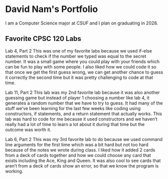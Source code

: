 
# David Nam's Portfolio

I am a Computer Science major at CSUF and I plan on graduating in 2028.

## Favorite CPSC 120 Labs

Lab 4, Part 2
This was one of my favorite labs because we used if-else statements to check if the number we typed was equal to the secret number. It was a small game where you could play with your friends which can be fun to play with some people. I also liked how we could code it so that once we get the first guess wrong, we can get another chance to guess it correctly the second time but it was pretty challenging to code at that time.

Lab 11, Part 2
This lab was my 2nd favorite lab because it was also another guessing game but instead of player 1 choosing a number like lab 4, it generates a random number that we have to try to guess. It had many of the stuff we’ve been learning for the last few weeks like coding using constructors, if statements, and a return statement that actually works. This lab was hard to code for me because it used constructors and we haven’t really had a lot of time to learn a lot about it during that time but the outcome was worth it.


Lab 6, Part 2
This was my 3rd favorite lab to do because we used command line arguments for the first time which was a bit hard but not too hard because of the notes we wrote during class. I liked how it added 2 cards from a deck of cards together and how we could choose any card that exists including the Ace, King and Queen. It was also cool to see cards that aren’t from a deck of cards show an error, so that we know the program is working.
